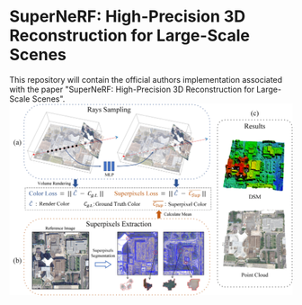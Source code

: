 # SuperNeRF: High-Precision 3D Reconstruction for Large-Scale Scenes
This repository will contain the official authors implementation associated with the paper "SuperNeRF: High-Precision 3D Reconstruction for Large-Scale Scenes". 
![pipeline](https://github.com/xczbecalm/supernerf/blob/main/pipeline.jpg)
